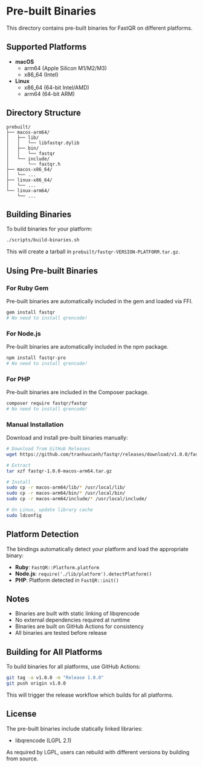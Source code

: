 # Pre-built Binaries

This directory contains pre-built binaries for FastQR on different platforms.

## Supported Platforms

- **macOS**
  - arm64 (Apple Silicon M1/M2/M3)
  - x86_64 (Intel)
- **Linux**
  - x86_64 (64-bit Intel/AMD)
  - arm64 (64-bit ARM)

## Directory Structure

```
prebuilt/
├── macos-arm64/
│   ├── lib/
│   │   └── libfastqr.dylib
│   ├── bin/
│   │   └── fastqr
│   └── include/
│       └── fastqr.h
├── macos-x86_64/
│   └── ...
├── linux-x86_64/
│   └── ...
└── linux-arm64/
    └── ...
```

## Building Binaries

To build binaries for your platform:

```bash
./scripts/build-binaries.sh
```

This will create a tarball in `prebuilt/fastqr-VERSION-PLATFORM.tar.gz`.

## Using Pre-built Binaries

### For Ruby Gem

Pre-built binaries are automatically included in the gem and loaded via FFI.

```bash
gem install fastqr
# No need to install qrencode!
```

### For Node.js

Pre-built binaries are automatically included in the npm package.

```bash
npm install fastqr-pro
# No need to install qrencode!
```

### For PHP

Pre-built binaries are included in the Composer package.

```bash
composer require fastqr/fastqr
# No need to install qrencode!
```

### Manual Installation

Download and install pre-built binaries manually:

```bash
# Download from GitHub Releases
wget https://github.com/tranhuucanh/fastqr/releases/download/v1.0.0/fastqr-1.0.0-macos-arm64.tar.gz

# Extract
tar xzf fastqr-1.0.0-macos-arm64.tar.gz

# Install
sudo cp -r macos-arm64/lib/* /usr/local/lib/
sudo cp -r macos-arm64/bin/* /usr/local/bin/
sudo cp -r macos-arm64/include/* /usr/local/include/

# On Linux, update library cache
sudo ldconfig
```

## Platform Detection

The bindings automatically detect your platform and load the appropriate binary:

- **Ruby**: `FastQR::Platform.platform`
- **Node.js**: `require('./lib/platform').detectPlatform()`
- **PHP**: Platform detected in `FastQR::init()`

## Notes

- Binaries are built with static linking of libqrencode
- No external dependencies required at runtime
- Binaries are built on GitHub Actions for consistency
- All binaries are tested before release

## Building for All Platforms

To build binaries for all platforms, use GitHub Actions:

```bash
git tag -a v1.0.0 -m "Release 1.0.0"
git push origin v1.0.0
```

This will trigger the release workflow which builds for all platforms.

## License

The pre-built binaries include statically linked libraries:
- libqrencode (LGPL 2.1)

As required by LGPL, users can rebuild with different versions by building from source.

